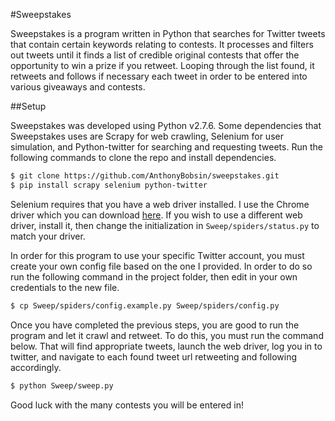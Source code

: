 #Sweepstakes

Sweepstakes is a program written in Python that searches for Twitter tweets that contain certain keywords relating to contests. It processes and filters out tweets until it finds a list of credible original contests that offer the opportunity to win a prize if you retweet. Looping through the list found, it retweets and follows if necessary each tweet in order to be entered into various giveaways and contests.

##Setup

Sweepstakes was developed using Python v2.7.6. Some dependencies that Sweepstakes uses are Scrapy for web crawling, Selenium for user simulation, and Python-twitter for searching and requesting tweets. Run the following commands to clone the repo and install dependencies.

```sh
$ git clone https://github.com/AnthonyBobsin/sweepstakes.git
$ pip install scrapy selenium python-twitter
```

Selenium requires that you have a web driver installed. I use the Chrome driver which you can download [here](http://chromedriver.storage.googleapis.com/index.html?path=2.16/). If you wish to use a different web driver, install it, then change the initialization in `Sweep/spiders/status.py` to match your driver.

In order for this program to use your specific Twitter account, you must create your own config file based on the one I provided. In order to do so run the following command in the project folder, then edit in your own credentials to the new file.

```sh
$ cp Sweep/spiders/config.example.py Sweep/spiders/config.py
```

Once you have completed the previous steps, you are good to run the program and let it crawl and retweet. To do this, you must run the command below. That will find appropriate tweets, launch the web driver, log you in to twitter, and navigate to each found tweet url retweeting and following accordingly.

```sh
$ python Sweep/sweep.py
```

Good luck with the many contests you will be entered in!